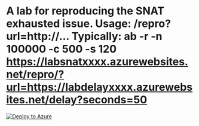# A lab for reproducing the SNAT exhausted issue. Usage: /repro?url=http://... Typically: ab -r -n 100000 -c 500 -s 120 https://labsnatxxxx.azurewebsites.net/repro/?url=https://labdelayxxxx.azurewebsites.net/delay?seconds=50
[![Deploy to Azure](http://azuredeploy.net/deploybutton.png)](https://azuredeploy.net/)